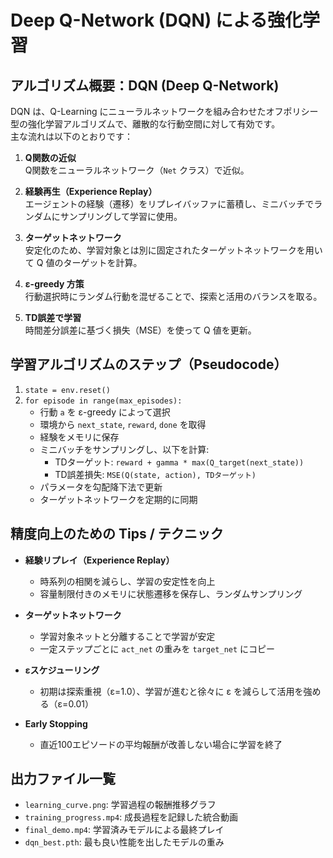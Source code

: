 # Deep Q-Network (DQN) による強化学習

## アルゴリズム概要：DQN (Deep Q-Network)

DQN は、Q-Learning にニューラルネットワークを組み合わせたオフポリシー型の強化学習アルゴリズムで、離散的な行動空間に対して有効です。  
主な流れは以下のとおりです：

1. **Q関数の近似**  
   Q関数をニューラルネットワーク（`Net` クラス）で近似。

2. **経験再生（Experience Replay）**  
   エージェントの経験（遷移）をリプレイバッファに蓄積し、ミニバッチでランダムにサンプリングして学習に使用。

3. **ターゲットネットワーク**  
   安定化のため、学習対象とは別に固定されたターゲットネットワークを用いて Q 値のターゲットを計算。

4. **ε-greedy 方策**  
   行動選択時にランダム行動を混ぜることで、探索と活用のバランスを取る。

5. **TD誤差で学習**  
   時間差分誤差に基づく損失（MSE）を使って Q 値を更新。

## 学習アルゴリズムのステップ（Pseudocode）

1. `state = env.reset()`
2. `for episode in range(max_episodes):`
   - 行動 `a` を ε-greedy によって選択
   - 環境から `next_state`, `reward`, `done` を取得
   - 経験をメモリに保存
   - ミニバッチをサンプリングし、以下を計算:
     - TDターゲット: `reward + gamma * max(Q_target(next_state))`
     - TD誤差損失: `MSE(Q(state, action), TDターゲット)`
   - パラメータを勾配降下法で更新
   - ターゲットネットワークを定期的に同期

## 精度向上のための Tips / テクニック

- **経験リプレイ（Experience Replay）**
  - 時系列の相関を減らし、学習の安定性を向上
  - 容量制限付きのメモリに状態遷移を保存し、ランダムサンプリング

- **ターゲットネットワーク**
  - 学習対象ネットと分離することで学習が安定
  - 一定ステップごとに `act_net` の重みを `target_net` にコピー

- **εスケジューリング**
  - 初期は探索重視（ε=1.0）、学習が進むと徐々に ε を減らして活用を強める（ε=0.01）

- **Early Stopping**
  - 直近100エピソードの平均報酬が改善しない場合に学習を終了

## 出力ファイル一覧

- `learning_curve.png`: 学習過程の報酬推移グラフ
- `training_progress.mp4`: 成長過程を記録した統合動画
- `final_demo.mp4`: 学習済みモデルによる最終プレイ
- `dqn_best.pth`: 最も良い性能を出したモデルの重み